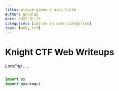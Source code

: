 ```yaml
---
title: please gimme a nice title
author: gokulap
date: 2022-01-22
categories: [add me in some categories]
tags: [web, ctf]
---
```


# Knight CTF Web Writeups


_Loading ....._
    
 ```python
 
 import os 
 import pyautogui
 ```